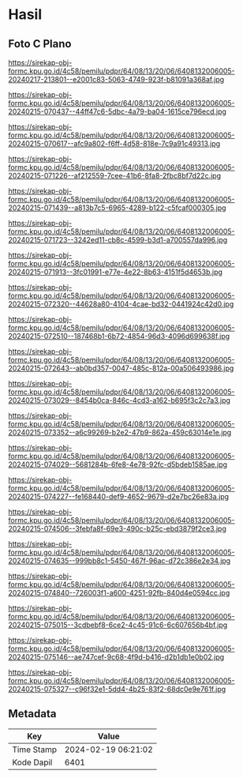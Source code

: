 # Hasil

## Foto C Plano

https://sirekap-obj-formc.kpu.go.id/4c58/pemilu/pdpr/64/08/13/20/06/6408132006005-20240217-213801--e2001c83-5063-4749-923f-b81091a368af.jpg

https://sirekap-obj-formc.kpu.go.id/4c58/pemilu/pdpr/64/08/13/20/06/6408132006005-20240215-070437--44ff47c6-5dbc-4a79-ba04-1615ce796ecd.jpg

https://sirekap-obj-formc.kpu.go.id/4c58/pemilu/pdpr/64/08/13/20/06/6408132006005-20240215-070617--afc9a802-f6ff-4d58-818e-7c9a91c49313.jpg

https://sirekap-obj-formc.kpu.go.id/4c58/pemilu/pdpr/64/08/13/20/06/6408132006005-20240215-071226--af212559-7cee-41b6-8fa8-2fbc8bf7d22c.jpg

https://sirekap-obj-formc.kpu.go.id/4c58/pemilu/pdpr/64/08/13/20/06/6408132006005-20240215-071439--a813b7c5-6965-4289-b122-c5fcaf000305.jpg

https://sirekap-obj-formc.kpu.go.id/4c58/pemilu/pdpr/64/08/13/20/06/6408132006005-20240215-071723--3242ed11-cb8c-4599-b3d1-a700557da996.jpg

https://sirekap-obj-formc.kpu.go.id/4c58/pemilu/pdpr/64/08/13/20/06/6408132006005-20240215-071913--3fc01991-e77e-4e22-8b63-4151f5d4653b.jpg

https://sirekap-obj-formc.kpu.go.id/4c58/pemilu/pdpr/64/08/13/20/06/6408132006005-20240215-072320--44628a80-4104-4cae-bd32-0441924c42d0.jpg

https://sirekap-obj-formc.kpu.go.id/4c58/pemilu/pdpr/64/08/13/20/06/6408132006005-20240215-072510--187468b1-6b72-4854-96d3-4096d699638f.jpg

https://sirekap-obj-formc.kpu.go.id/4c58/pemilu/pdpr/64/08/13/20/06/6408132006005-20240215-072643--ab0bd357-0047-485c-812a-00a506493986.jpg

https://sirekap-obj-formc.kpu.go.id/4c58/pemilu/pdpr/64/08/13/20/06/6408132006005-20240215-073029--8454b0ca-846c-4cd3-a162-b695f3c2c7a3.jpg

https://sirekap-obj-formc.kpu.go.id/4c58/pemilu/pdpr/64/08/13/20/06/6408132006005-20240215-073352--a6c99269-b2e2-47b9-862a-459c63014e1e.jpg

https://sirekap-obj-formc.kpu.go.id/4c58/pemilu/pdpr/64/08/13/20/06/6408132006005-20240215-074029--5681284b-6fe8-4e78-92fc-d5bdeb1585ae.jpg

https://sirekap-obj-formc.kpu.go.id/4c58/pemilu/pdpr/64/08/13/20/06/6408132006005-20240215-074227--fe168440-def9-4652-9679-d2e7bc26e83a.jpg

https://sirekap-obj-formc.kpu.go.id/4c58/pemilu/pdpr/64/08/13/20/06/6408132006005-20240215-074506--3febfa8f-69e3-490c-b25c-ebd3879f2ce3.jpg

https://sirekap-obj-formc.kpu.go.id/4c58/pemilu/pdpr/64/08/13/20/06/6408132006005-20240215-074635--999bb8c1-5450-467f-96ac-d72c386e2e34.jpg

https://sirekap-obj-formc.kpu.go.id/4c58/pemilu/pdpr/64/08/13/20/06/6408132006005-20240215-074840--726003f1-a600-4251-92fb-840d4e0594cc.jpg

https://sirekap-obj-formc.kpu.go.id/4c58/pemilu/pdpr/64/08/13/20/06/6408132006005-20240215-075015--3cdbebf8-6ce2-4c45-91c6-6c607656b4bf.jpg

https://sirekap-obj-formc.kpu.go.id/4c58/pemilu/pdpr/64/08/13/20/06/6408132006005-20240215-075146--ae747cef-9c68-4f9d-b416-d2b1db1e0b02.jpg

https://sirekap-obj-formc.kpu.go.id/4c58/pemilu/pdpr/64/08/13/20/06/6408132006005-20240215-075327--c96f32e1-5dd4-4b25-83f2-68dc0e9e761f.jpg


## Metadata

| Key        | Value               |
| ---------- | ------------------- |
| Time Stamp | 2024-02-19 06:21:02 |
| Kode Dapil | 6401                |




